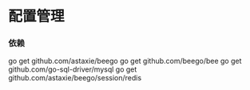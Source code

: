 # 配置管理
### 依赖
  go get github.com/astaxie/beego
  go get github.com/beego/bee
  go get github.com/go-sql-driver/mysql
  go get github.com/astaxie/beego/session/redis 
